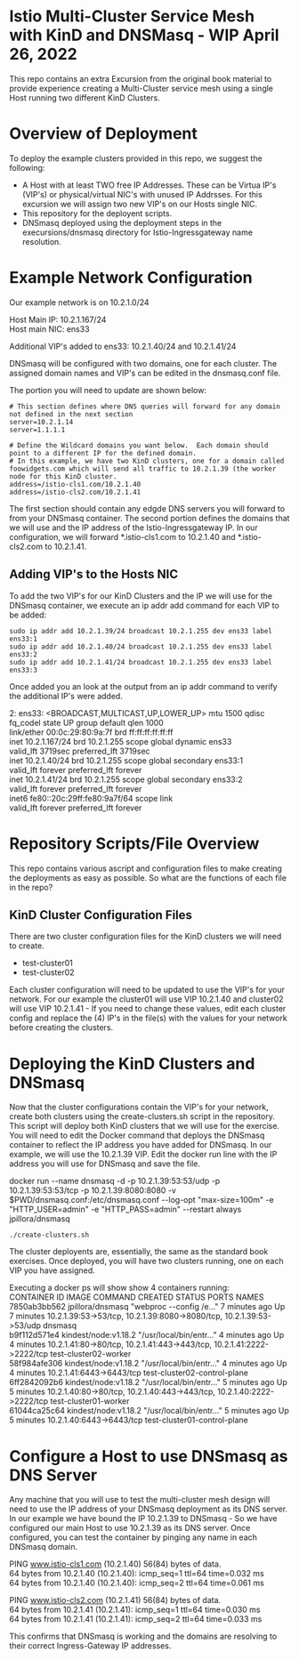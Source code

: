# Istio Multi-Cluster Service Mesh with KinD and DNSMasq - WIP April 26, 2022  
This repo contains an extra Excursion from the original book material to provide experience creating a Multi-Cluster service mesh using a single Host running two different KinD Clusters.  
  
# Overview of Deployment  
To deploy the example clusters provided in this repo, we suggest the following:  
  
- A Host with at least TWO free IP Addresses.  These can be Virtua IP's (VIP's) or physical/virtual NIC's with unused IP Addrsses.  For this excursion we will assign two new VIP's on our Hosts single NIC.  
- This repository for the deployent scripts.  
- DNSmasq deployed using the deployment steps in the execursions/dnsmasq directory for Istio-Ingressgateway name resolution.  
  
# Example Network Configuration  
Our example network is on 10.2.1.0/24  
  
Host Main IP: 10.2.1.167/24  
Host main NIC: ens33
  
Additional VIP's added to ens33:  10.2.1.40/24 and 10.2.1.41/24  
  
DNSmasq will be configured with two domains, one for each cluster.  The assigned domain names and VIP's can be edited in the dnsmasq.conf file.  

The portion you will need to update are shown below:  
```
# This section defines where DNS queries will forward for any domain not defined in the next section
server=10.2.1.14
server=1.1.1.1

# Define the Wildcard domains you want below.  Each domain should point to a different IP for the defined domain.
# In this example, we have two KinD clusters, one for a domain called foowidgets.com which will send all traffic to 10.2.1.39 (the worker node for this KinD cluster.
address=/istio-cls1.com/10.2.1.40
address=/istio-cls2.com/10.2.1.41
```
The first section should contain any edgde DNS servers you will forward to from your DNSmasq container.  The second portion defines the domains that we will use  and the IP address of the Istio-Ingressgateway IP.  In our configuration, we will forward *.istio-cls1.com to 10.2.1.40 and *.istio-cls2.com to 10.2.1.41.  
  
## Adding VIP's to the Hosts NIC  
To add the two VIP's for our KinD Clusters and the IP we will use for the DNSmasq container, we execute an ip addr add command for each VIP to be added:   
```  
sudo ip addr add 10.2.1.39/24 broadcast 10.2.1.255 dev ens33 label ens33:1
sudo ip addr add 10.2.1.40/24 broadcast 10.2.1.255 dev ens33 label ens33:2  
sudo ip addr add 10.2.1.41/24 broadcast 10.2.1.255 dev ens33 label ens33:3  
```  
Once added you an look at the output from an ip addr command to verify the additional IP's were added.  
  
2: ens33: <BROADCAST,MULTICAST,UP,LOWER_UP> mtu 1500 qdisc fq_codel state UP group default qlen 1000  
    link/ether 00:0c:29:80:9a:7f brd ff:ff:ff:ff:ff:ff  
    inet 10.2.1.167/24 brd 10.2.1.255 scope global dynamic ens33  
       valid_lft 3719sec preferred_lft 3719sec  
    inet 10.2.1.40/24 brd 10.2.1.255 scope global secondary ens33:1  
       valid_lft forever preferred_lft forever  
    inet 10.2.1.41/24 brd 10.2.1.255 scope global secondary ens33:2  
       valid_lft forever preferred_lft forever  
    inet6 fe80::20c:29ff:fe80:9a7f/64 scope link  
       valid_lft forever preferred_lft forever  
  
# Repository Scripts/File Overview  
This repo contains various ascript and configuration files to make creating the deployments as easy as possible.  So what are the functions of each file in the repo?  
  
## KinD Cluster Configuration Files  
There are two cluster configuration files for the KinD clusters we will need to create.  
  
- test-cluster01  
- test-cluster02  
  
Each cluster configuration will need to be updated to use the VIP's for your network.  For our example the cluster01 will use VIP 10.2.1.40 and cluster02 will use VIP 10.2.1.41  -  If you need to change these values, edit each cluster config and replace the (4) IP's in the file(s) with the values for your network before creating the clusters.  

# Deploying the KinD Clusters and DNSmasq   
Now that the cluster configurations contain the VIP's for your network, create both clusters using the create-clusters.sh script in the repository.  This script will deploy both KinD clusters that we will use for the exercise.  You will need to edit the Docker command that deploys the DNSmasq container to reflect the IP address you have added for DNSmasq.  In our example, we will use the 10.2.1.39 VIP.  Edit the docker run line with the IP address you will use for DNSmasq and save the file.  
  
docker run --name dnsmasq -d -p 10.2.1.39:53:53/udp -p 10.2.1.39:53:53/tcp -p 10.2.1.39:8080:8080 -v $PWD/dnsmasq.conf:/etc/dnsmasq.conf --log-opt "max-size=100m" -e "HTTP_USER=admin" -e "HTTP_PASS=admin" --restart always jpillora/dnsmasq  
  
```
./create-clusters.sh  
```
The cluster deployents are, essentially, the same as the standard book exercises.  Once deployed, you will have two clusters running, one on each VIP you have assigned.  
  
Executing a docker ps will show show 4 containers running:  
CONTAINER ID   IMAGE                  COMMAND                  CREATED         STATUS         PORTS                                                                    NAMES
7850ab3bb562   jpillora/dnsmasq       "webproc --config /e…"   7 minutes ago    Up 7 minutes    10.2.1.39:53->53/tcp, 10.2.1.39:8080->8080/tcp, 10.2.1.39:53->53/udp     dnsmasq  
b9f112d571e4   kindest/node:v1.18.2   "/usr/local/bin/entr…"   4 minutes ago   Up 4 minutes   10.2.1.41:80->80/tcp, 10.2.1.41:443->443/tcp, 10.2.1.41:2222->2222/tcp   test-cluster02-worker  
58f984afe306   kindest/node:v1.18.2   "/usr/local/bin/entr…"   4 minutes ago   Up 4 minutes   10.2.1.41:6443->6443/tcp                                                 test-cluster02-control-plane  
6ff2842092b6   kindest/node:v1.18.2   "/usr/local/bin/entr…"   5 minutes ago   Up 5 minutes   10.2.1.40:80->80/tcp, 10.2.1.40:443->443/tcp, 10.2.1.40:2222->2222/tcp   test-cluster01-worker  
61044ca25c64   kindest/node:v1.18.2   "/usr/local/bin/entr…"   5 minutes ago   Up 5 minutes   10.2.1.40:6443->6443/tcp                                                 test-cluster01-control-plane  
    
# Configure a Host to use DNSmasq as DNS Server  
Any machine that you will use to test the multi-cluster mesh design will need to use the IP address of your DNSmasq deployment as its DNS server.  In our example we have bound the IP 10.2.1.39 to DNSmasq - So we have configured our main Host to use 10.2.1.39 as its DNS server.  Once configured, you can test the container by pinging any name in each DNSmasq domain.  
  
PING www.istio-cls1.com (10.2.1.40) 56(84) bytes of data.  
64 bytes from 10.2.1.40 (10.2.1.40): icmp_seq=1 ttl=64 time=0.032 ms  
64 bytes from 10.2.1.40 (10.2.1.40): icmp_seq=2 ttl=64 time=0.061 ms  
  
PING www.istio-cls2.com (10.2.1.41) 56(84) bytes of data.  
64 bytes from 10.2.1.41 (10.2.1.41): icmp_seq=1 ttl=64 time=0.030 ms  
64 bytes from 10.2.1.41 (10.2.1.41): icmp_seq=2 ttl=64 time=0.033 ms  

This confirms that DNSmasq is working and the domains are resolving to their correct Ingress-Gateway IP addresses.  
  
  
